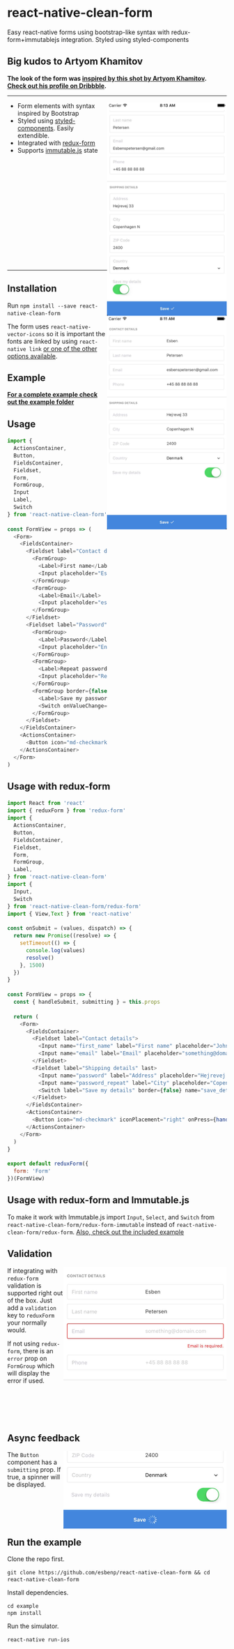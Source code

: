 # react-native-clean-form

Easy react-native forms using bootstrap-like syntax with redux-form+immutablejs integration. Styled using styled-components

## Big kudos to Artyom Khamitov

**The look of the form was [inspired by this shot by Artyom Khamitov](https://dribbble.com/shots/3151351-Checkout-form).
[Check out his profile on Dribbble](https://dribbble.com/gmax).**

---

<img align="right" src="docs/stacked.jpg" width="275">
<img align="right" src="docs/normal.jpg" width="275">

* Form elements with syntax inspired by Bootstrap
* Styled using [styled-components](https://github.com/styled-components/styled-components). Easily extendible.
* Integrated with [redux-form](https://github.com/erikras/redux-form)
* Supports [immutable.js](https://github.com/facebook/immutable-js) state

<br><br><br><br><br><br><br><br><br><br><br><br><br><br>

---

## Installation

Run `npm install --save react-native-clean-form`

The form uses `react-native-vector-icons` so it is important the fonts are linked by using `react-native link` 
[or one of the other options available](https://github.com/oblador/react-native-vector-icons#ios).

## Example

**[For a complete example check out the example folder](https://github.com/esbenp/react-native-clean-form/tree/master/example)**

## Usage

```javascript
import {
  ActionsContainer,
  Button,
  FieldsContainer,
  Fieldset,
  Form,
  FormGroup,
  Input
  Label,
  Switch
} from 'react-native-clean-form'

const FormView = props => (
  <Form>
    <FieldsContainer>
      <Fieldset label="Contact details">
        <FormGroup>
          <Label>First name</Label>
          <Input placeholder="Esben" onChangeText={this.onFirstNameChange} />
        </FormGroup>
        <FormGroup>
          <Label>Email</Label>
          <Input placeholder="esbenspetersen@gmail.com" onChangeText={this.onEmailChange} />
        </FormGroup>
      </Fieldset>
      <Fieldset label="Password" last>
        <FormGroup>
          <Label>Password</Label>
          <Input placeholder="Enter a password" onChangeText={this.onPasswordChange} />
        </FormGroup>
        <FormGroup>
          <Label>Repeat password</Label>
          <Input placeholder="Repeat your password" onChangeText={this.onRepeatPasswordChange} />
        </FormGroup>
        <FormGroup border={false}>
          <Label>Save my password</Label>
          <Switch onValueChange={this.toggleSaveMyPassword} />
        </FormGroup>     
      </Fieldset>
    </FieldsContainer>
    <ActionsContainer>
      <Button icon="md-checkmark" iconPlacement="right" onPress={this.save}>Save</Button>
    </ActionsContainer>
  </Form>
)
```

## Usage with redux-form

```javascript
import React from 'react'
import { reduxForm } from 'redux-form'
import {
  ActionsContainer,
  Button,
  FieldsContainer,
  Fieldset,
  Form,
  FormGroup,
  Label,
} from 'react-native-clean-form'
import {
  Input,
  Switch
} from 'react-native-clean-form/redux-form'
import { View,Text } from 'react-native'

const onSubmit = (values, dispatch) => {
  return new Promise((resolve) => {
    setTimeout(() => {
      console.log(values)
      resolve()
    }, 1500)
  })
}

const FormView = props => {
  const { handleSubmit, submitting } = this.props

  return (
    <Form>
      <FieldsContainer>
        <Fieldset label="Contact details">
          <Input name="first_name" label="First name" placeholder="John" />
          <Input name="email" label="Email" placeholder="something@domain.com" />
        </Fieldset>
        <Fieldset label="Shipping details" last>
          <Input name="password" label="Address" placeholder="Hejrevej 33" />
          <Input name="password_repeat" label="City" placeholder="Copenhagen" />
          <Switch label="Save my details" border={false} name="save_details" />
        </Fieldset>
      </FieldsContainer>
      <ActionsContainer>
        <Button icon="md-checkmark" iconPlacement="right" onPress={handleSubmit(onSubmit)} submitting={submitting}>Save</Button>
      </ActionsContainer>
    </Form>
  )
}

export default reduxForm({
  form: 'Form'
})(FormView)
```

## Usage with redux-form and Immutable.js

To make it work with Immutable.js import `Input`, `Select`, and `Switch` from `react-native-clean-form/redux-form-immutable` 
instead of `react-native-clean-form/redux-form`. 
[Also, check out the included example](https://github.com/esbenp/react-native-clean-form/tree/master/example)

## Validation

<img align="right" src="docs/validation.jpg" width="375">

If integrating with `redux-form` validation is supported right out of the box. Just add a `validation` key to `reduxForm` 
your normally would.

If not using `redux-form`, there is an `error` prop on `FormGroup` which will display the error if used.

<br><br><br><br>

## Async feedback

<img align="right" src="docs/async_feedback.jpg" width="375">

The `Button` component has a `submitting` prop. If true, a spinner will be displayed.

<br><br><br><br>

## Run the example

Clone the repo first.

```
git clone https://github.com/esbenp/react-native-clean-form && cd react-native-clean-form
```

Install dependencies.

```
cd example
npm install
```

Run the simulator.

```
react-native run-ios
```
